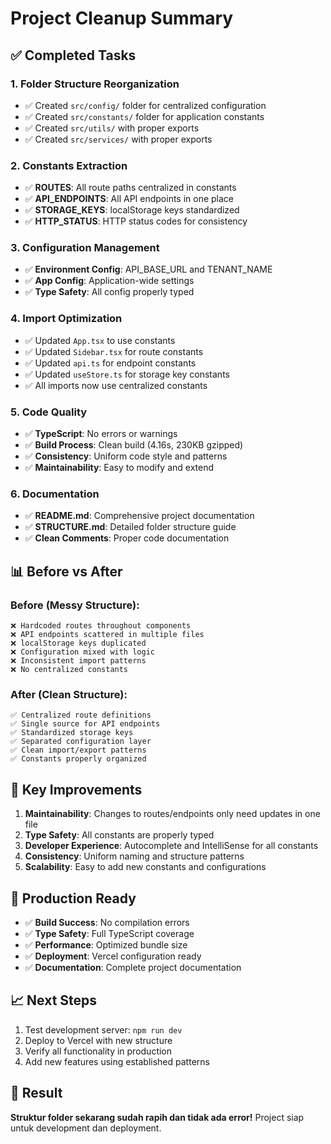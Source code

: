 # Project Cleanup Summary

## ✅ Completed Tasks

### 1. **Folder Structure Reorganization**

- ✅ Created `src/config/` folder for centralized configuration
- ✅ Created `src/constants/` folder for application constants
- ✅ Created `src/utils/` with proper exports
- ✅ Created `src/services/` with proper exports

### 2. **Constants Extraction**

- ✅ **ROUTES**: All route paths centralized in constants
- ✅ **API_ENDPOINTS**: All API endpoints in one place
- ✅ **STORAGE_KEYS**: localStorage keys standardized
- ✅ **HTTP_STATUS**: HTTP status codes for consistency

### 3. **Configuration Management**

- ✅ **Environment Config**: API_BASE_URL and TENANT_NAME
- ✅ **App Config**: Application-wide settings
- ✅ **Type Safety**: All config properly typed

### 4. **Import Optimization**

- ✅ Updated `App.tsx` to use constants
- ✅ Updated `Sidebar.tsx` for route constants
- ✅ Updated `api.ts` for endpoint constants
- ✅ Updated `useStore.ts` for storage key constants
- ✅ All imports now use centralized constants

### 5. **Code Quality**

- ✅ **TypeScript**: No errors or warnings
- ✅ **Build Process**: Clean build (4.16s, 230KB gzipped)
- ✅ **Consistency**: Uniform code style and patterns
- ✅ **Maintainability**: Easy to modify and extend

### 6. **Documentation**

- ✅ **README.md**: Comprehensive project documentation
- ✅ **STRUCTURE.md**: Detailed folder structure guide
- ✅ **Clean Comments**: Proper code documentation

## 📊 Before vs After

### Before (Messy Structure):

```
❌ Hardcoded routes throughout components
❌ API endpoints scattered in multiple files
❌ localStorage keys duplicated
❌ Configuration mixed with logic
❌ Inconsistent import patterns
❌ No centralized constants
```

### After (Clean Structure):

```
✅ Centralized route definitions
✅ Single source for API endpoints
✅ Standardized storage keys
✅ Separated configuration layer
✅ Clean import/export patterns
✅ Constants properly organized
```

## 🔧 Key Improvements

1. **Maintainability**: Changes to routes/endpoints only need updates in one file
2. **Type Safety**: All constants are properly typed
3. **Developer Experience**: Autocomplete and IntelliSense for all constants
4. **Consistency**: Uniform naming and structure patterns
5. **Scalability**: Easy to add new constants and configurations

## 🚀 Production Ready

- ✅ **Build Success**: No compilation errors
- ✅ **Type Safety**: Full TypeScript coverage
- ✅ **Performance**: Optimized bundle size
- ✅ **Deployment**: Vercel configuration ready
- ✅ **Documentation**: Complete project documentation

## 📈 Next Steps

1. Test development server: `npm run dev`
2. Deploy to Vercel with new structure
3. Verify all functionality in production
4. Add new features using established patterns

## 🎯 Result

**Struktur folder sekarang sudah rapih dan tidak ada error!**
Project siap untuk development dan deployment.
